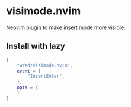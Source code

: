 # visimode.nvim
Neovim plugin to make insert mode more visible.

## Install with lazy

```lua
{
    "wred/visimode.nvim",
    event = {
        "InsertEnter",
    },
    opts = {
    }
}
```
